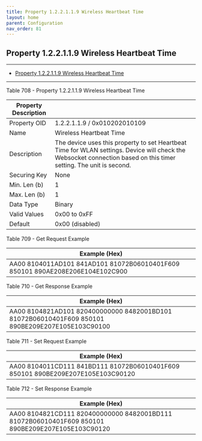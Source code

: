 ```yaml
---
title: Property 1.2.2.1.1.9 Wireless Heartbeat Time
layout: home
parent: Configuration
nav_order: 81
---
```


## Property 1.2.2.1.1.9 Wireless Heartbeat Time

---

- [Property 1.2.2.1.1.9 Wireless Heartbeat Time](#property-122119-wireless-heartbeat-time)

---


Table 708 - Property 1.2.2.1.1.9 Wireless Heartbeat Time

| Property Description |  |
|----|----|
| Property OID | 1.2.2.1.1.9 / 0x010202010109 |
| Name | Wireless Heartbeat Time |
| Description | The device uses this property to set Heartbeat Time for WLAN settings. Device will check the Websocket connection based on this timer setting. The unit is second. |
| Securing Key | None |
| Min. Len (b) | 1 |
| Max. Len (b) | 1 |
| Data Type | Binary |
| Valid Values | 0x00 to 0xFF |
| Default | 0x00 (disabled) |

Table 709 - Get Request Example

| Example (Hex) |
|----|
| AA00 8104011AD101 841AD101 81072B06010401F609 850101 890AE208E206E104E102C900 |

Table 710 - Get Response Example

| Example (Hex) |
|----|
| AA00 8104821AD101 820400000000 8482001BD101 81072B06010401F609 850101 890BE209E207E105E103C90100 |

Table 711 - Set Request Example

| Example (Hex) |
|----|
| AA00 8104011CD111 841BD111 81072B06010401F609 850101 890BE209E207E105E103C90120 |

Table 712 - Set Response Example

| Example (Hex) |
|----|
| AA00 8104821CD111 820400000000 8482001BD111 81072B06010401F609 850101 890BE209E207E105E103C90120 |

##